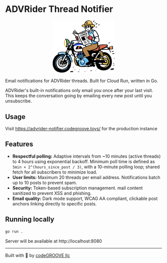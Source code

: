 # ADVRider Thread Notifier

<p align="center">
  <img src="media/logo.png" alt="ADVRider Notifier Logo" width="200">
</p>

Email notifications for ADVRider threads. Built for Cloud Run, written in Go.

ADVRider's built-in notifications only email you once after your last visit. This keeps the conversation going by emailing every new post until you unsubscribe.

## Usage

Visit https://advrider-notifier.codegroove.toys/ for the production instance

## Features

- **Respectful polling:** Adaptive intervals from ~10 minutes (active threads) to 4 hours using exponential backoff. Minimum poll time is defined as `5min × 2^(hours_since_post / 3)`, with a 10-minute polling loop; shared fetch for all subscribers to minimize load.
- **User limits:** Maximum 20 threads per email address. Notifications batch up to 10 posts to prevent spam.
- **Security:** Token-based subscription management. mail content sanitized to prevent XSS and phishing.
- **Email quality:** Dark mode support, WCAG AA compliant, clickable post anchors linking directly to specific posts.

## Running locally

```bash
go run .
```

Server will be available at http://localhost:8080

---
Built with 🪿 by [codeGROOVE llc](https://codegroove.dev)

